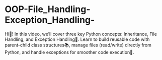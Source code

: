 # OOP-File_Handling-Exception_Handling-
Hi🙌! In this video, we’ll cover three key Python concepts: Inheritance, File Handling, and Exception Handling🐍. Learn to build reusable code with parent-child class structures📚, manage files (read/write) directly from Python, and handle exceptions for smoother code execution🚀. 
